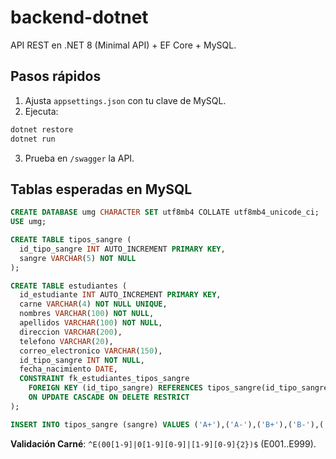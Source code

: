 # backend-dotnet

API REST en .NET 8 (Minimal API) + EF Core + MySQL.

## Pasos rápidos
1) Ajusta `appsettings.json` con tu clave de MySQL.
2) Ejecuta:
```bash
dotnet restore
dotnet run
```
3) Prueba en `/swagger` la API.

## Tablas esperadas en MySQL
```sql
CREATE DATABASE umg CHARACTER SET utf8mb4 COLLATE utf8mb4_unicode_ci;
USE umg;

CREATE TABLE tipos_sangre (
  id_tipo_sangre INT AUTO_INCREMENT PRIMARY KEY,
  sangre VARCHAR(5) NOT NULL
);

CREATE TABLE estudiantes (
  id_estudiante INT AUTO_INCREMENT PRIMARY KEY,
  carne VARCHAR(4) NOT NULL UNIQUE,
  nombres VARCHAR(100) NOT NULL,
  apellidos VARCHAR(100) NOT NULL,
  direccion VARCHAR(200),
  telefono VARCHAR(20),
  correo_electronico VARCHAR(150),
  id_tipo_sangre INT NOT NULL,
  fecha_nacimiento DATE,
  CONSTRAINT fk_estudiantes_tipos_sangre
    FOREIGN KEY (id_tipo_sangre) REFERENCES tipos_sangre(id_tipo_sangre)
    ON UPDATE CASCADE ON DELETE RESTRICT
);

INSERT INTO tipos_sangre (sangre) VALUES ('A+'),('A-'),('B+'),('B-'),('AB+'),('AB-'),('O+'),('O-');
```
**Validación Carné**: `^E(00[1-9]|0[1-9][0-9]|[1-9][0-9]{2})$` (E001..E999).
